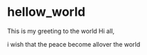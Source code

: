 # hellow_world
This is my greeting to the world
Hi all,

i wish that the peace become allover the world
